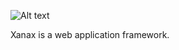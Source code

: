 
![Alt text](https://github.com/kdps/Xanax/blob/master/Logo/logo.png)

Xanax is a web application framework. 
